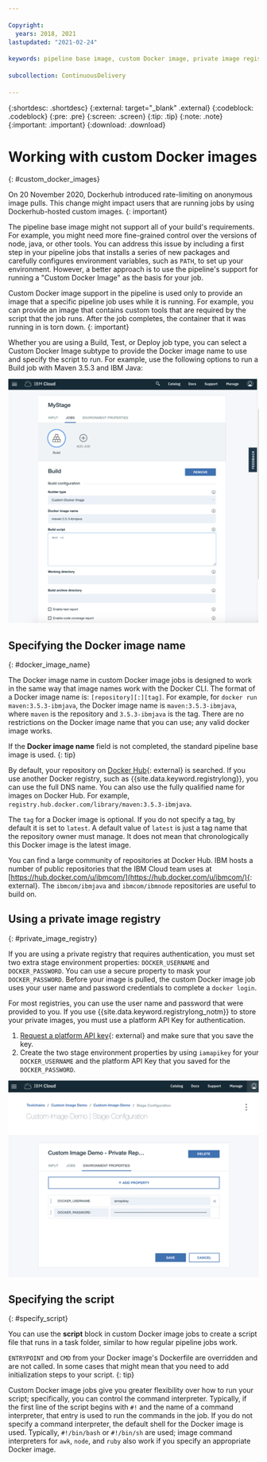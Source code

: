 ```yaml
---

Copyright:
  years: 2018, 2021
lastupdated: "2021-02-24"

keywords: pipeline base image, custom Docker image, private image registry 

subcollection: ContinuousDelivery

---
```


{:shortdesc: .shortdesc}
{:external: target="_blank" .external}
{:codeblock: .codeblock}
{:pre: .pre}
{:screen: .screen}
{:tip: .tip}
{:note: .note}
{:important: .important}
{:download: .download}


# Working with custom Docker images
{: #custom_docker_images}

On 20 November 2020, Dockerhub introduced rate-limiting on anonymous image pulls. This change might impact users that are running jobs by using Dockerhub-hosted custom images.
{: important}

The pipeline base image might not support all of your build's requirements. For example, you might need more fine-grained control over the versions of node, java, or other tools. You can address this issue by including a first step in your pipeline jobs that installs a series of new packages and carefully configures environment variables, such as `PATH`, to set up your
environment. However, a better approach is to use the pipeline's support for running a "Custom Docker Image" as the basis for your job.

Custom Docker image support in the pipeline is used only to provide an image that a specific pipeline job uses while it is running. For example, you can provide an image that contains custom tools that are required by the script that the job runs. After the job completes, the container that it was running in is torn down.
{: important}

Whether you are using a Build, Test, or Deploy job type, you can select a Custom Docker Image subtype to provide the Docker image name to use and specify the script to run. For example, use the following options to run a Build job with Maven 3.5.3 and IBM Java:

 ![Maven build with custom image](images/custom-image-maven-build.png)


## Specifying the Docker image name
{: #docker_image_name}

The Docker image name in custom Docker image jobs is designed to work in the same way that image names work with the Docker CLI. The format of a Docker image name is: `[repository][:][tag]`. For example, for `docker run maven:3.5.3-ibmjava`, the Docker image name is `maven:3.5.3-ibmjava`, where `maven` is the repository and `3.5.3-ibmjava` is the tag. There are no restrictions on the Docker image name that you can use; any valid docker image works.

If the **Docker image name** field is not completed, the standard pipeline base image is used. 
{: tip}

By default, your repository on [Docker Hub](https://hub.docker.com/){: external} is searched. If you use another Docker registry, such as {{site.data.keyword.registrylong}}, you can use the full DNS name. You can also use the fully qualified name for images on Docker Hub. For example, `registry.hub.docker.com/library/maven:3.5.3-ibmjava`.

The `tag` for a Docker image is optional. If you do not specify a tag, by default it is set to `latest`. A default value of `latest` is just a tag name that the repository owner must manage. It does not mean that chronologically this Docker image is the latest image.

You can find a large community of repositories at Docker Hub. IBM hosts a number of public repositories that the IBM Cloud team uses at [https://hub.docker.com/u/ibmcom/](https://hub.docker.com/u/ibmcom/){: external}. The `ibmcom/ibmjava` and `ibmcom/ibmnode` repositories are useful to build on. 

## Using a private image registry
{: #private_image_registry}

If you are using a private registry that requires authentication, you must set two extra stage environment properties: `DOCKER_USERNAME` and `DOCKER_PASSWORD`. You can use a secure property to mask your `DOCKER_PASSWORD`. Before your image is pulled, the custom Docker image job uses your user name and password credentials to complete a `docker login`.

For most registries, you can use the user name and password that were provided to you. If you use {{site.data.keyword.registrylong_notm}} to store your private images, you must use a platform API Key for authentication. 

1. [Request a platform API key](https://cloud.ibm.com/iam/#/apikeys){: external} and make sure that you save the key. 
1. Create the two stage environment properties by using `iamapikey` for your `DOCKER_USERNAME` and the platform API Key that you saved for the `DOCKER_PASSWORD`.

 ![{{site.data.keyword.registrylong_notm}} credentials](images/custom-image-private-repository.png)


## Specifying the script
{: #specify_script}

You can use the **script** block in custom Docker image jobs to create a script file that runs in a task folder,
similar to how regular pipeline jobs work. 

`ENTRYPOINT` and `CMD` from your Docker image's Dockerfile are overridden and are not called. In some cases that might mean that you need to add initialization steps to your script.
{: tip}

Custom Docker image jobs give you greater flexibility over how to run your script; specifically, you can control the command interpreter. Typically, if the first line of the script begins with `#!` and the name of a command interpreter, that entry is used to run the commands in the job. If you do not specify a command interpreter, the default shell for the Docker image is used. Typically, `#!/bin/bash` or `#!/bin/sh` are used; image command interpreters for `awk`, `node`, and `ruby` also work if you specify an appropriate Docker image.
